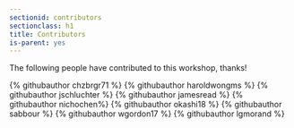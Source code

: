 ```yaml
---
sectionid: contributors
sectionclass: h1
title: Contributors
is-parent: yes
---
```


The following people have contributed to this workshop, thanks!

<div class="github-contributors">
{% githubauthor chzbrgr71 %}
{% githubauthor haroldwongms %}
{% githubauthor jschluchter %}
{% githubauthor jamesread %}
{% githubauthor nichochen%}
{% githubauthor okashi18 %}
{% githubauthor sabbour %}
{% githubauthor wgordon17 %}
{% githubauthor lgmorand %}
</div>
